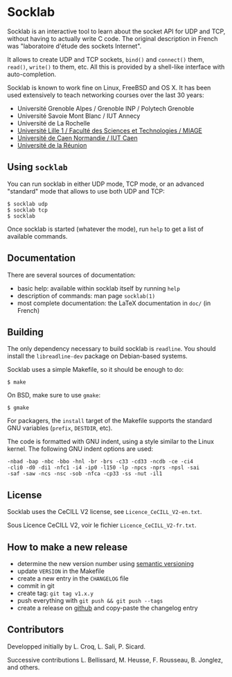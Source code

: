Socklab
=======

Socklab is an interactive tool to learn about the socket API for UDP and TCP,
without having to actually write C code.  The original description in French
was "laboratoire d'étude des sockets Internet".

It allows to create UDP and TCP sockets, `bind()` and `connect()` them, `read()`,
`write()` to them, etc.  All this is provided by a shell-like interface with
auto-completion.

Socklab is known to work fine on Linux, FreeBSD and OS X.  It has been used extensively
to teach networking courses over the last 30 years:

- Université Grenoble Alpes / Grenoble INP / Polytech Grenoble
- Université Savoie Mont Blanc / IUT Annecy
- Université de La Rochelle
- [Université Lille 1 / Faculté des Sciences et Technologies / MIAGE](https://www.fil.univ-lille1.fr/~noe/rsx1_portail/files/TP1.pdf)
- [Université de Caen Normandie / IUT Caen](https://loudni.users.greyc.fr/Enseignement/Cours/TR2/)
- [Université de la Réunion](http://lim.univ-reunion.fr/staff/panelli/4_teaching/4_TP-RX/index.html)

Using `socklab`
---------------

You can run socklab in either UDP mode, TCP mode, or an advanced "standard" mode
that allows to use both UDP and TCP:

```
$ socklab udp
$ socklab tcp
$ socklab
```

Once socklab is started (whatever the mode), run `help` to get a list of available commands.

Documentation
-------------

There are several sources of documentation:

- basic help: available within socklab itself by running `help`
- description of commands: man page `socklab(1)`
- most complete documentation: the LaTeX documentation in `doc/` (in French)

Building
--------

The only dependency necessary to build socklab is `readline`.  You should install
the `libreadline-dev` package on Debian-based systems.

Socklab uses a simple Makefile, so it should be enough to do:

    $ make

On BSD, make sure to use `gmake`:

    $ gmake

For packagers, the `install` target of the Makefile supports the standard GNU
variables (`prefix`, `DESTDIR`, etc).

The code is formatted with GNU indent, using a style similar to the Linux kernel.
The following GNU indent options are used:

    -nbad -bap -nbc -bbo -hnl -br -brs -c33 -cd33 -ncdb -ce -ci4 
    -cli0 -d0 -di1 -nfc1 -i4 -ip0 -l150 -lp -npcs -nprs -npsl -sai
    -saf -saw -ncs -nsc -sob -nfca -cp33 -ss -nut -il1

License
-------

Socklab uses the CeCILL V2 license, see `Licence_CeCILL_V2-en.txt`.

Sous Licence CeCILL V2, voir le fichier `Licence_CeCILL_V2-fr.txt`.

How to make a new release
-------------------------

- determine the new version number using [semantic versioning](https://semver.org/)
- update `VERSION` in the Makefile
- create a new entry in the `CHANGELOG` file
- commit in git
- create tag: `git tag v1.x.y`
- push everything with `git push && git push --tags`
- create a release on [github](https://github.com/drakkar-lig/socklab/releases) and copy-paste the changelog entry

Contributors
------------

Developped initially by L. Croq, L. Sali, P. Sicard.

Successive contributions L. Bellissard, M. Heusse, F. Rousseau, B. Jonglez, and others.
